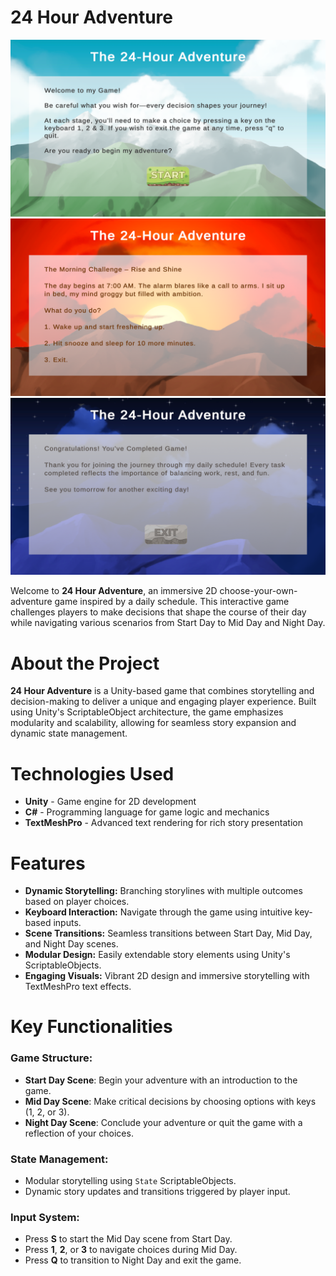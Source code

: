 # 24 Hour Adventure

<img src="https://github.com/DevBhalgamiya/Daily-Schedule/blob/main/Start%20Day.png" alt="Start Day"/>
<img src="https://github.com/DevBhalgamiya/Daily-Schedule/blob/main/Mid%20Day.png" alt="Mid Day"/>
<img src="https://github.com/DevBhalgamiya/Daily-Schedule/blob/main/Night%20Day.png" alt="Night Day"/>

Welcome to **24 Hour Adventure**, an immersive 2D choose-your-own-adventure game inspired by a daily schedule. This interactive game challenges players to make decisions that shape the course of their day while navigating various scenarios from Start Day to Mid Day and Night Day.

# About the Project

**24 Hour Adventure** is a Unity-based game that combines storytelling and decision-making to deliver a unique and engaging player experience. Built using Unity's ScriptableObject architecture, the game emphasizes modularity and scalability, allowing for seamless story expansion and dynamic state management.

# Technologies Used

<ul>
  <li><strong>Unity</strong> - Game engine for 2D development</li>
  <li><strong>C#</strong> - Programming language for game logic and mechanics</li>
  <li><strong>TextMeshPro</strong> - Advanced text rendering for rich story presentation</li>
</ul>

# Features

<ul>
  <li><strong>Dynamic Storytelling:</strong> Branching storylines with multiple outcomes based on player choices.</li>
  <li><strong>Keyboard Interaction:</strong> Navigate through the game using intuitive key-based inputs.</li>
  <li><strong>Scene Transitions:</strong> Seamless transitions between Start Day, Mid Day, and Night Day scenes.</li>
  <li><strong>Modular Design:</strong> Easily extendable story elements using Unity's ScriptableObjects.</li>
  <li><strong>Engaging Visuals:</strong> Vibrant 2D design and immersive storytelling with TextMeshPro text effects.</li>
</ul>

# Key Functionalities

### Game Structure:
- **Start Day Scene**: Begin your adventure with an introduction to the game.
- **Mid Day Scene**: Make critical decisions by choosing options with keys (1, 2, or 3).
- **Night Day Scene**: Conclude your adventure or quit the game with a reflection of your choices.

### State Management:
- Modular storytelling using `State` ScriptableObjects.
- Dynamic story updates and transitions triggered by player input.

### Input System:
- Press **S** to start the Mid Day scene from Start Day.
- Press **1**, **2**, or **3** to navigate choices during Mid Day.
- Press **Q** to transition to Night Day and exit the game.

